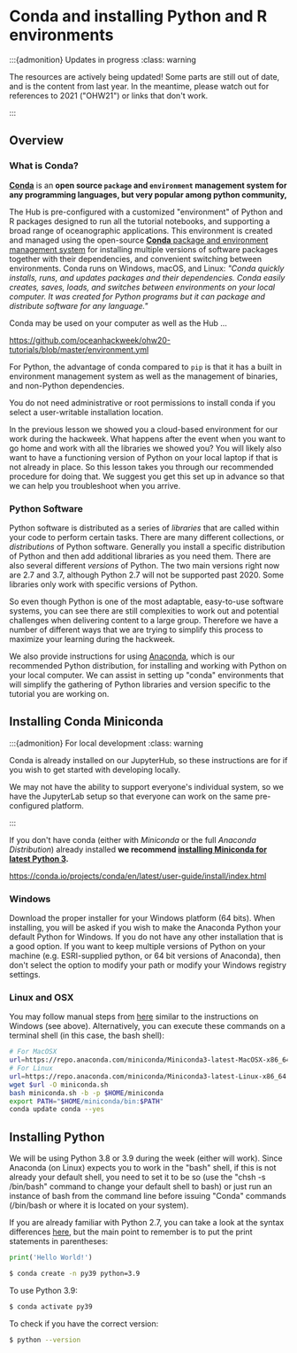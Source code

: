 # Conda and installing Python and R environments

:::{admonition} Updates in progress
:class: warning

The resources are actively being updated! Some parts are still out of date, and is the content from last year. In the meantime, please watch out for references to 2021 ("OHW21") or links that don't work.

:::

## Overview

### What is Conda?
[**Conda**](http://conda.pydata.org/docs/) is an **open source `package` and `environment` management system for any programming languages, but very popular among python community,**

The Hub is pre-configured with a customized "environment" of Python and R packages designed to run all the tutorial notebooks, and supporting a broad range of oceanographic applications. This environment is created and managed using the open-source [**Conda** package and environment management system](https://docs.conda.io) for installing multiple versions of software packages together with their dependencies, and convenient switching between environments. Conda runs on Windows, macOS, and Linux: *"Conda quickly installs, runs, and updates packages and their dependencies. Conda easily creates, saves, loads, and switches between environments on your local computer. It was created for Python programs but it can package and distribute software for any language."*

Conda may be used on your computer as well as the Hub ...

https://github.com/oceanhackweek/ohw20-tutorials/blob/master/environment.yml

For Python, the advantage of conda compared to `pip` is that it has a built in environment management system as well as the management of binaries, and non-Python dependencies.

You do not need administrative or root permissions to install conda if you select a user-writable installation location.


In the previous lesson we showed you a cloud-based environment for our work during the hackweek. What happens after the event when you want to go home and work with all the libraries we showed you? You will likely also want to have a functioning version of Python on your local laptop if that is not already in place. So this lesson takes you through our recommended procedure for doing that. We suggest you get this set up in advance so that we can help you troubleshoot when you arrive.


### Python Software

Python software is distributed as a series of *libraries* that are called within your code to perform certain tasks. There are many different collections, or *distributions* of Python software. Generally you install a specific distribution of Python and then add additional libraries as you need them. There are also several different *versions* of Python. The two main versions right now are 2.7 and 3.7, although Python 2.7 will not be supported past 2020. Some libraries only work with specific versions of Python.

So even though Python is one of the most adaptable, easy-to-use software systems, you can see there are still complexities to work out and potential challenges when delivering content to a large group. Therefore we have a number of different ways that we are trying to simplify this process to maximize your learning during the hackweek.

We also provide instructions for using [Anaconda](https://www.continuum.io), which is our recommended Python distribution, for installing and working with Python on your local computer. We can assist in setting up "conda" environments that will simplify the gathering of Python libraries and version specific to the tutorial you are working on.


## Installing Conda Miniconda

:::{admonition} For local development
:class: warning

Conda is already installed on our JupyterHub, so these instructions are for if you wish to get started with developing locally.

We may not have the ability to support everyone's individual system, so we have the JupyterLab setup so that everyone can work on the same pre-configured platform.

:::

If you don't have conda (either with *Miniconda* or the full *Anaconda Distribution*) already installed **we recommend [installing Miniconda for latest Python 3](https://docs.conda.io/en/latest/miniconda.html).**

https://conda.io/projects/conda/en/latest/user-guide/install/index.html

### Windows

Download the proper installer for your Windows platform (64 bits). When installing, you will be asked if you wish to make the Anaconda Python your default Python for Windows. If you do not have any other installation that is a good option. If you want to keep multiple versions of Python on your machine (e.g. ESRI-supplied python, or 64 bit versions of Anaconda), then don't select the option to modify your path or modify your Windows registry settings.

### Linux and OSX

You may follow manual steps from [here](https://docs.conda.io/en/latest/miniconda.html) similar to the instructions on Windows (see above). Alternatively, you can execute these commands on a terminal shell (in this case, the bash shell):

```bash
# For MacOSX
url=https://repo.anaconda.com/miniconda/Miniconda3-latest-MacOSX-x86_64.sh
# For Linux
url=https://repo.anaconda.com/miniconda/Miniconda3-latest-Linux-x86_64.sh
wget $url -O miniconda.sh
bash miniconda.sh -b -p $HOME/miniconda
export PATH="$HOME/miniconda/bin:$PATH"
conda update conda --yes
```

## Installing Python

We will be using Python 3.8 or 3.9 during the week (either will work). Since Anaconda (on Linux) expects you to work in the "bash" shell, if this is not already your default shell, you need to set it to be so (use the "chsh -s /bin/bash" command to change your default shell to bash) or just run an instance of bash from the command line before issuing "Conda" commands (/bin/bash or where it is located on your system).

If you are already familiar with Python 2.7, you can take a look at the syntax differences [here](http://sebastianraschka.com/Articles/2014_python_2_3_key_diff.html), but the main point to remember is to put the print statements in parentheses:

```python
print('Hello World!')
```

``` bash
$ conda create -n py39 python=3.9
```

To use Python 3.9: 

``` bash
$ conda activate py39
```

To check if you have the correct version: 

``` bash
$ python --version
```
